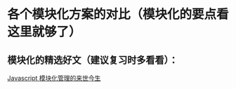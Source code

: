 # 各个模块化方案的对比（模块化的要点看这里就够了）

## 模块化的精选好文（建议复习时多看看）：
[Javascript 模块化管理的来世今生](https://juejin.im/post/5ba9f5bff265da0af2136fd5)
